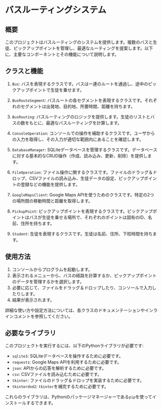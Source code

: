 # バスルーティングシステム

## 概要
このプロジェクトはバスルーティングのシステムを提供します。複数のバスと生徒、ピックアップポイントを管理し、最適なルーティングを提案します。以下に、主要なコンポーネントとその機能について説明します。

## クラスと機能

1. `Bus`: バスを表現するクラスです。バスは一連のルートを通過し、途中のピックアップポイントで生徒を乗せます。

2. `BusRouteSegment`: バスルートの各セグメントを表現するクラスです。それぞれのセグメントは出発地、目的地、所要時間、距離を持ちます。

3. `BusRouting`: バスルーティングのロジックを提供します。生徒のリストとバスの数をもとに、最適なバスルーティングを計算します。

4. `ConsoleOperation`: コンソールでの操作を補助するクラスです。ユーザからの入力を取得し、その入力が適切な範囲内にあることを確認します。

5. `DatabaseManager`: SQLiteデータベースを管理するクラスです。データベースに対する基本的なCRUD操作（作成、読み込み、更新、削除）を提供します。

6. `FileOperation`: ファイル操作に関するクラスです。ファイルのドラッグ＆ドロップ、CSVファイルの読み込み、生徒データの設定、ピックアップポイントの登録などの機能を提供します。

7. `GoogleMapsClient`: Google Maps APIを使うためのクラスです。特定の2つの場所間の移動時間と距離を取得します。

8. `PickupPoint`: ピックアップポイントを表現するクラスです。ピックアップポイントはバスが生徒を乗せる場所で、それぞれのポイントは固有のID、名前、住所を持ちます。

9. `Student`: 生徒を表現するクラスです。生徒は名前、住所、下校時間を持ちます。

## 使用方法

1. コンソールからプログラムを起動します。
2. 表示されるメニューから、バスの経路を計算するか、ピックアップポイントのデータを管理するかを選択します。
3. 必要に応じて、ファイルをドラッグ＆ドロップしたり、コンソールで入力したりします。
4. 結果が表示されます。

詳細な使い方や設定方法については、各クラスのドキュメンテーションやインラインコメントを参照してください。

## 必要なライブラリ

このプロジェクトを実行するには、以下のPythonライブラリが必要です:

- `sqlite3`: SQLiteデータベースを操作するために必要です。
- `requests`: Google Maps APIを利用するために必要です。
- `json`: APIからの応答を解析するために必要です。
- `csv`: CSVファイルを読み込むために必要です。
- `tkinter`: ファイルのドラッグ＆ドロップを実装するために必要です。
- `tkinterdnd2`: `tkinter`を補完するために必要です。

これらのライブラリは、Pythonのパッケージマネージャーである`pip`を使ってインストールするできます。
